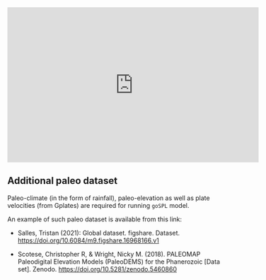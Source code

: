 <iframe src="https://widgets.figshare.com/articles/16968166/embed?show_title=1" width="568" height="351" allowfullscreen frameborder="0"></iframe>

## Additional paleo dataset 

Paleo-climate (in the form of rainfall), paleo-elevation as well as plate velocities (from Gplates) are required for running `goSPL` model.

An example of such paleo dataset is available from this link:

+ Salles, Tristan (2021): Global dataset. figshare. Dataset. https://doi.org/10.6084/m9.figshare.16968166.v1 

+ Scotese, Christopher R, & Wright, Nicky M. (2018). PALEOMAP Paleodigital Elevation Models (PaleoDEMS) for the Phanerozoic [Data set]. Zenodo. https://doi.org/10.5281/zenodo.5460860
